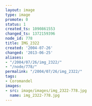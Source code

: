 ```yaml
---
layout: image
type: image
promote: 0
status: 1
created_ts: 1090861553
changed_ts: 1372159396
node_id: 778
title: IMG_2322
created: '2004-07-26'
changed: '2013-06-25'
aliases:
- "/2004/07/26/img_2322/"
- "/node/778/"
permalink: "/2004/07/26/img_2322/"
tags:
- Coromandel
images:
- src: image/images/img_2322-778.jpg
  name: img_2322-778.jpg
---
```


